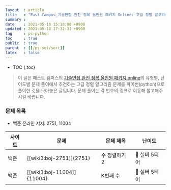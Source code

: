 ```yaml
---
layout  : article
title   : "Fast Campus_기술면접 완전 정복 올인원 패키지 Online: 고급 정렬 알고리즘"
summary : 
date    : 2021-05-18 15:18:08 +0900
updated : 2021-05-18 17:32:31 +0900
tag     : ps-python
toc     : true
public  : true
parent  : [[/ps-set/sort]]
latex   : false
---
```

* TOC
{:toc}

> 이 글은 패스트 캠퍼스의 [기술면접 완전 정복 올인원 패키지 online](https://fastcampus.co.kr/dev_online_algo)의 유형별, 난이도별 문제 풀이에서 추천하는 고급 정렬 알고리즘 문제를 파이썬(python)으로 풀이한 것을 모아놓은 글입니다. 문제 풀이는 각 번호의 링크로 이동해 참고해주시길 바랍니다.

### 문제 목록

* 백준 온라인 저지: 2751, 11004

| 사이트 | 문제                       | 문제 제목     | 난이도          |
| ------ | -------------------------- | ------------- | --------------- |
| 백준   | [[wiki3:boj-2751]]{2751}   | 수 정렬하기 2 | 🥈 실버 5티어   |
| 백준   | [[wiki3:boj-11004]]{11004} | K번째 수      | 🥈 실버 5티어   |
